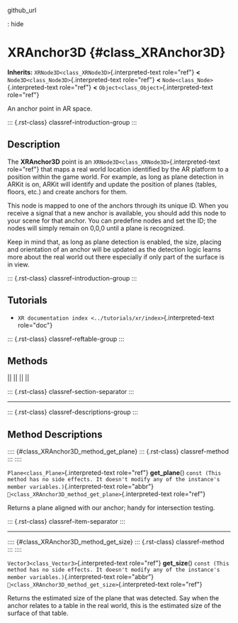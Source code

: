 github_url

:   hide

# XRAnchor3D {#class_XRAnchor3D}

**Inherits:** `XRNode3D<class_XRNode3D>`{.interpreted-text role="ref"}
**\<** `Node3D<class_Node3D>`{.interpreted-text role="ref"} **\<**
`Node<class_Node>`{.interpreted-text role="ref"} **\<**
`Object<class_Object>`{.interpreted-text role="ref"}

An anchor point in AR space.

::: {.rst-class}
classref-introduction-group
:::

## Description

The **XRAnchor3D** point is an
`XRNode3D<class_XRNode3D>`{.interpreted-text role="ref"} that maps a
real world location identified by the AR platform to a position within
the game world. For example, as long as plane detection in ARKit is on,
ARKit will identify and update the position of planes (tables, floors,
etc.) and create anchors for them.

This node is mapped to one of the anchors through its unique ID. When
you receive a signal that a new anchor is available, you should add this
node to your scene for that anchor. You can predefine nodes and set the
ID; the nodes will simply remain on 0,0,0 until a plane is recognized.

Keep in mind that, as long as plane detection is enabled, the size,
placing and orientation of an anchor will be updated as the detection
logic learns more about the real world out there especially if only part
of the surface is in view.

::: {.rst-class}
classref-introduction-group
:::

## Tutorials

- `XR documentation index <../tutorials/xr/index>`{.interpreted-text
  role="doc"}

::: {.rst-class}
classref-reftable-group
:::

## Methods

||
||
||
||

::: {.rst-class}
classref-section-separator
:::

------------------------------------------------------------------------

::: {.rst-class}
classref-descriptions-group
:::

## Method Descriptions

:::: {#class_XRAnchor3D_method_get_plane}
::: {.rst-class}
classref-method
:::
::::

`Plane<class_Plane>`{.interpreted-text role="ref"} **get_plane**()
`const (This method has no side effects. It doesn't modify any of the instance's member variables.)`{.interpreted-text
role="abbr"} `🔗<class_XRAnchor3D_method_get_plane>`{.interpreted-text
role="ref"}

Returns a plane aligned with our anchor; handy for intersection testing.

::: {.rst-class}
classref-item-separator
:::

------------------------------------------------------------------------

:::: {#class_XRAnchor3D_method_get_size}
::: {.rst-class}
classref-method
:::
::::

`Vector3<class_Vector3>`{.interpreted-text role="ref"} **get_size**()
`const (This method has no side effects. It doesn't modify any of the instance's member variables.)`{.interpreted-text
role="abbr"} `🔗<class_XRAnchor3D_method_get_size>`{.interpreted-text
role="ref"}

Returns the estimated size of the plane that was detected. Say when the
anchor relates to a table in the real world, this is the estimated size
of the surface of that table.
